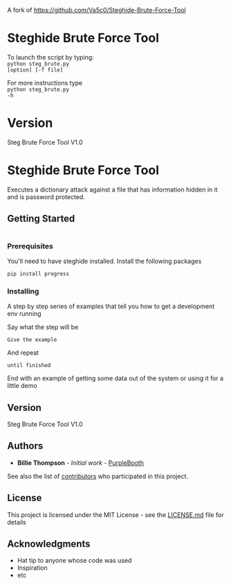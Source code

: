 A fork of https://github.com/Va5c0/Steghide-Brute-Force-Tool

# Steghide Brute Force Tool



To launch the script by typing:<br/>
<code>python steg_brute.py [option] [-f file]</code>

For more instructions type<br/>
<code>python steg_brute.py -h</code>

# Version
Steg Brute Force Tool V1.0

# Steghide Brute Force Tool

Executes a dictionary attack against a file that has information hidden in it and is password protected.

## Getting Started
```<code>git clone https://github.com/mcorybillington/Steghide-Brute-Force-Tool.git</code>
```

### Prerequisites

You'll need to have steghide installed.
Install the following packages
```
pip install progress
```

### Installing

A step by step series of examples that tell you how to get a development env running

Say what the step will be

```
Give the example
```

And repeat

```
until finished
```

End with an example of getting some data out of the system or using it for a little demo



## Version
Steg Brute Force Tool V1.0

## Authors

* **Billie Thompson** - *Initial work* - [PurpleBooth](https://github.com/PurpleBooth)

See also the list of [contributors](https://github.com/your/project/contributors) who participated in this project.

## License

This project is licensed under the MIT License - see the [LICENSE.md](LICENSE.md) file for details

## Acknowledgments

* Hat tip to anyone whose code was used
* Inspiration
* etc

